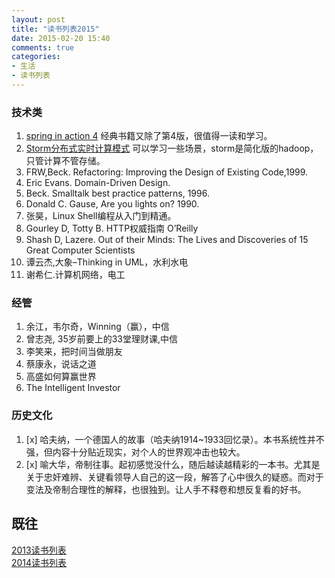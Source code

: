 ```yaml
---
layout: post
title: "读书列表2015"
date: 2015-02-20 15:40
comments: true
categories:
- 生活
- 读书列表
---
```



### 技术类

1. [spring in action 4]() 经典书籍又除了第4版，很值得一读和学习。
1. [Storm分布式实时计算模式]() 可以学习一些场景，storm是简化版的hadoop，只管计算不管存储。
1. FRW,Beck. Refactoring: Improving the Design of Existing Code,1999.
1. Eric Evans. Domain-Driven Design.  
1. Beck. Smalltalk best practice patterns, 1996.
1. Donald C. Gause, Are you lights on? 1990.
1. 张昊，Linux Shell编程从入门到精通。  
1. Gourley D, Totty B. HTTP权威指南 O’Reilly  
1. Shash D, Lazere. Out of their Minds: The Lives and Discoveries of 15 Great Computer Scientists  
1. 谭云杰,大象–Thinking in UML，水利水电  
1. 谢希仁.计算机网络，电工

### 经管

1. 余江，韦尔奇，Winning（赢），中信  
1. 曾志尧, 35岁前要上的33堂理财课,中信  
1. 李笑来，把时间当做朋友  
1. 蔡康永，说话之道  
1. 高盛如何算赢世界  
1. The Intelligent Investor  

### 历史文化

1. [x] 哈夫纳，一个德国人的故事（哈夫纳1914~1933回忆录）。本书系统性并不强，但内容十分贴近现实，对个人的世界观冲击也较大。
2. [x] 喻大华，帝制往事。起初感觉没什么，随后越读越精彩的一本书。尤其是关于忠奸难辨、关键看领导人自己的这一段，解答了心中很久的疑惑。而对于变法及帝制合理性的解释，也很独到。让人手不释卷和想反复看的好书。

## 既往
 [2013读书列表](/blog/2013/01/11/to-read-list/)  
 [2014读书列表](/blog/2014/03/02/to-read-list/)
